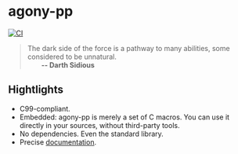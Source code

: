 # agony-pp
[![CI](https://github.com/Hirrolot/agony-pp/workflows/C/C++%20CI/badge.svg)](https://github.com/Hirrolot/agony-pp/actions)

> The dark side of the force is a pathway to many abilities, some considered to be unnatural.<br>&emsp;&emsp;<b>-- Darth Sidious</b>

[domain-specific languages]: https://en.wikipedia.org/wiki/Domain-specific_language
[recursion is blocked]: https://github.com/pfultz2/Cloak/wiki/C-Preprocessor-tricks,-tips,-and-idioms#recursion
[metalanguage]: https://en.wikipedia.org/wiki/Metalanguage

## Hightlights
 - C99-compliant.
 - Embedded: agony-pp is merely a set of C macros. You can use it directly in your sources, without third-party tools.
 - No dependencies. Even the standard library.
 - Precise [documentation](https://hirrolot.github.io/agony-pp/).
